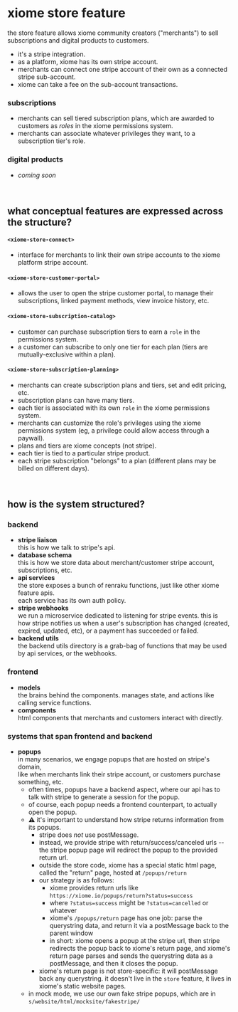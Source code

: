 
xiome store feature
===================

the store feature allows xiome community creators ("merchants") to sell subscriptions and digital products to customers.

- it's a stripe integration.
- as a platform, xiome has its own stripe account.
- merchants can connect one stripe account of their own as a connected stripe sub-account.
- xiome can take a fee on the sub-account transactions.

### subscriptions

- merchants can sell tiered subscription plans, which are awarded to customers as *roles* in the xiome permissions system.
- merchants can associate whatever privileges they want, to a subscription tier's role.

### digital products

- *coming soon*

<br/>

what conceptual features are expressed across the structure?
------------------------------------------------------------

#### `<xiome-store-connect>`
- interface for merchants to link their own stripe accounts to the xiome platform stripe account.

#### `<xiome-store-customer-portal>`
- allows the user to open the stripe customer portal, to manage their subscriptions, linked payment methods, view invoice history, etc.

#### `<xiome-store-subscription-catalog>`
- customer can purchase subscription tiers to earn a `role` in the permissions system.
- a customer can subscribe to only one tier for each plan (tiers are mutually-exclusive within a plan).

#### `<xiome-store-subscription-planning>`
- merchants can create subscription plans and tiers, set and edit pricing, etc.
- subscription plans can have many tiers.
- each tier is associated with its own `role` in the xiome permissions system.
- merchants can customize the role's privileges using the xiome permissions system (eg, a privilege could allow access through a paywall).
- plans and tiers are xiome concepts (not stripe).
- each tier is tied to a particular stripe product.
- each stripe subscription "belongs" to a plan (different plans may be billed on different days).

<br/>

how is the system structured?
-----------------------------

### backend
- **stripe liaison**  
  this is how we talk to stripe's api.
- **database schema**  
  this is how we store data about merchant/customer stripe account, subscriptions, etc.
- **api services**  
  the store exposes a bunch of renraku functions, just like other xiome feature apis.  
  each service has its own auth policy.  
- **stripe webhooks**  
  we run a microservice dedicated to listening for stripe events. this is how stripe notifies us when a user's subscription has changed (created, expired, updated, etc), or a payment has succeeded or failed.
- **backend utils**  
  the backend utils directory is a grab-bag of functions that may be used by api services, or the webhooks.

### frontend
- **models**  
  the brains behind the components. manages state, and actions like calling service functions.
- **components**  
  html components that merchants and customers interact with directly.

### systems that span frontend and backend
- **popups**  
  in many scenarios, we engage popups that are hosted on stripe's domain,  
  like when merchants link their stripe account, or customers purchase something, etc.  
  - often times, popups have a backend aspect, where our api has to talk with stripe to generate a session for the popup.
  - of course, each popup needs a frontend counterpart, to actually open the popup.
  - ⚠️ it's important to understand how stripe returns information from its popups.
    - stripe does *not* use postMessage.
    - instead, we provide stripe with return/success/canceled urls -- the stripe popup page will redirect the popup to the provided return url.
    - outside the store code, xiome has a special static html page, called the "return" page, hosted at `/popups/return`
    - our strategy is as follows:
      - xiome provides return urls like `https://xiome.io/popups/return?status=success`
      - where `?status=success` might be `?status=cancelled` or whatever
      - xiome's `/popups/return` page has one job: parse the querystring data, and return it via a postMessage back to the parent window
      - in short: xiome opens a popup at the stripe url, then stripe redirects the popup back to xiome's return page, and xiome's return page parses and sends the querystring data as a postMessage, and then it closes the popup.
    - xiome's return page is not store-specific: it will postMessage back any querystring. it doesn't live in the `store` feature, it lives in xiome's static website pages.
  - in mock mode, we use our own fake stripe popups, which are in `s/website/html/mocksite/fakestripe/`
